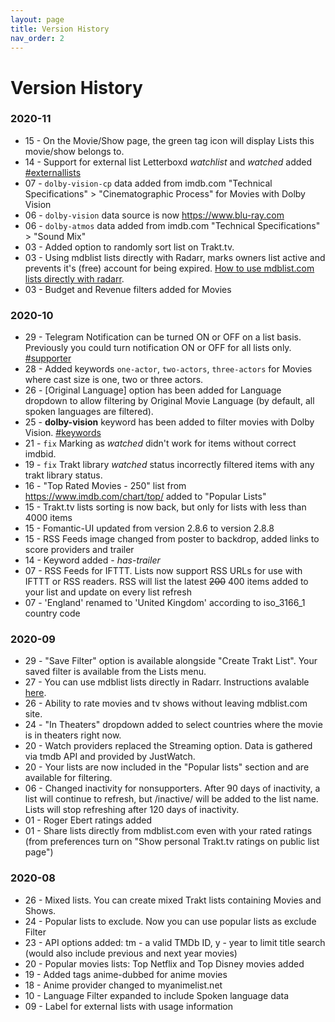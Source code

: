 ```yaml
---
layout: page
title: Version History
nav_order: 2
---
```


# Version History

### 2020-11
- 15 - On the Movie/Show page, the green tag icon will display Lists this movie/show belongs to.
- 14 - Support for external list Letterboxd *watchlist* and *watched* added [#externallists](external_lists)
- 07 - `dolby-vision-cp` data added from imdb.com "Technical Specifications" > "Cinematographic Process" for Movies with Dolby Vision
- 06 - `dolby-vision` data source is now https://www.blu-ray.com
- 06 - `dolby-atmos` data added from imdb.com "Technical Specifications" > "Sound Mix"
- 03 - Added option to randomly sort list on Trakt.tv.
- 03 - Using mdblist lists directly with Radarr, marks owners list active and prevents it's (free) account for being expired. [How to use mdblist.com lists directly with radarr](mdblist_to_radarr).
- 03 - Budget and Revenue filters added for Movies

### 2020-10
- 29 - Telegram Notification can be turned ON or OFF on a list basis. Previously you could turn notification ON or OFF for all lists only. [#supporter](supporter)
- 28 - Added keywords `one-actor`, `two-actors`, `three-actors` for Movies where cast size is one, two or three actors.
- 26 - [Original Language] option has been added for Language dropdown to allow filtering by Original Movie Language (by default, all spoken languages are filtered).
- 25 - **dolby-vision** keyword has been added to filter movies with Dolby Vision. [#keywords](keywords)
- 21 - `fix` Marking as *watched* didn't work for items without correct imdbid.
- 19 - `fix` Trakt library *watched* status incorrectly filtered items with any trakt library status.
- 16 - "Top Rated Movies - 250" list from https://www.imdb.com/chart/top/ added to "Popular Lists"
- 15 - Trakt.tv lists sorting is now back, but only for lists with less than 4000 items
- 15 - Fomantic-UI updated from version 2.8.6 to version 2.8.8
- 15 - RSS Feeds image changed from poster to backdrop, added links to score providers and trailer
- 14 - Keyword added - *has-trailer*
- 07 - RSS Feeds for IFTTT. Lists now support RSS URLs for use with IFTTT or RSS readers. RSS will list the latest ~~200~~ 400 items added to your list and update on every list refresh
- 07 - 'England' renamed to 'United Kingdom' according to iso_3166_1 country code

### 2020-09
- 29 - "Save Filter" option is available alongside "Create Trakt List". Your saved filter is available from the Lists menu.
- 27 - You can use mdblist lists directly in Radarr. Instructions avalable [here](mdblist_to_radarr).
- 26 - Ability to rate movies and tv shows without leaving mdblist.com site.
- 24 - "In Theaters" dropdown added to select countries where the movie is in theaters right now.
- 20 - Watch providers replaced the Streaming option. Data is gathered via tmdb API and provided by JustWatch.
- 20 - Your lists are now included in the "Popular lists" section and are available for filtering.
- 06 - Changed inactivity for nonsupporters. After 90 days of inactivity, a list will continue to refresh, but /inactive/ will be added to the list name. Lists will stop refreshing after 120 days of inactivity.
- 01 - Roger Ebert ratings added
- 01 - Share lists directly from mdblist.com even with your rated ratings (from preferences turn on "Show personal Trakt.tv ratings on public list page")

### 2020-08
- 26 - Mixed lists. You can create mixed Trakt lists containing Movies and Shows.
- 24 - Popular lists to exclude. Now you can use popular lists as exclude Filter
- 23 - API options added: tm - a valid TMDb ID, y - year to limit title search (would also include previous and next year movies)
- 20 - Popular movies lists: Top Netflix and Top Disney movies added
- 19 - Added tags anime-dubbed for anime movies
- 18 - Anime provider changed to myanimelist.net
- 10 - Language Filter expanded to include Spoken language data
- 09 - Label for external lists with usage information
